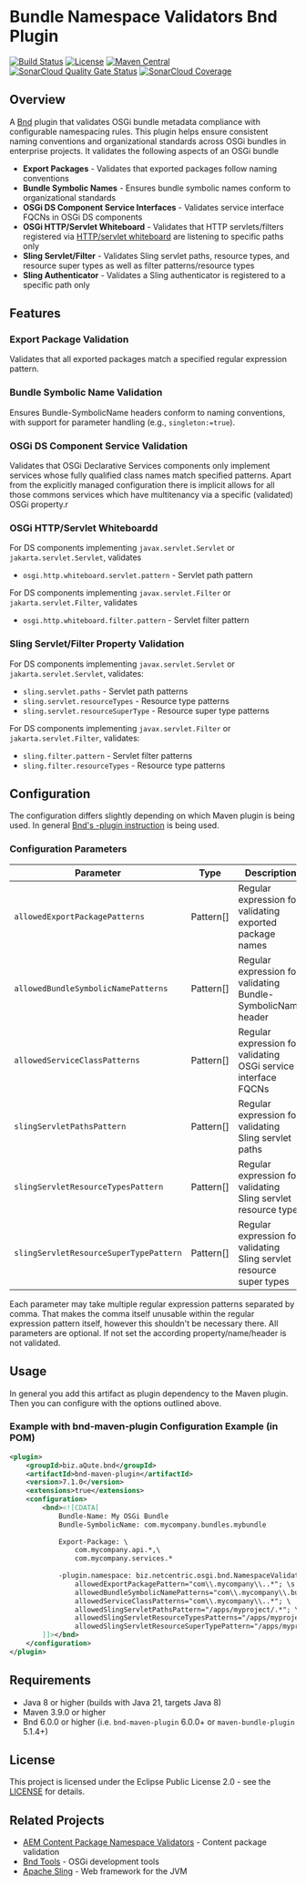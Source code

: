 # Bundle Namespace Validators Bnd Plugin

[![Build Status](https://img.shields.io/github/actions/workflow/status/Netcentric/bundle-namespace-validators/maven.yml?branch=main)](https://github.com/Netcentric/bundle-namespace-validators/actions)
[![License](https://img.shields.io/badge/License-EPL%202.0-red.svg)](https://opensource.org/licenses/EPL-2.0)
[![Maven Central](https://img.shields.io/maven-central/v/biz.netcentric.osgi.bnd/bundle-namespace-validators)](https://central.sonatype.com/artifact/biz.netcentric.osgi.bnd/bundle-namespace-validators)
[![SonarCloud Quality Gate Status](https://sonarcloud.io/api/project_badges/measure?project=Netcentric_bundle-namespace-validators&metric=alert_status)](https://sonarcloud.io/summary/new_code?id=Netcentric_bundle-namespace-validators)
[![SonarCloud Coverage](https://sonarcloud.io/api/project_badges/measure?project=Netcentric_bundle-namespace-validators&metric=coverage)](https://sonarcloud.io/summary/new_code?id=Netcentric_bundle-namespace-validators)


## Overview

A [Bnd](https://bnd.bndtools.org/) plugin that validates OSGi bundle metadata compliance with configurable namespacing rules. This plugin helps ensure consistent naming conventions and organizational standards across OSGi bundles in enterprise projects. It validates the following aspects of an OSGi bundle

- **Export Packages** - Validates that exported packages follow naming conventions
- **Bundle Symbolic Names** - Ensures bundle symbolic names conform to organizational standards
- **OSGi DS Component Service Interfaces** - Validates service interface FQCNs in OSGi DS components
- **OSGi HTTP/Servlet Whiteboard** - Validates that HTTP servlets/filters registered via [HTTP/servlet whiteboard](https://docs.osgi.org/specification/osgi.cmpn/8.1.0/service.servlet.html) are listening to specific paths only
- **Sling Servlet/Filter** - Validates Sling servlet paths, resource types, and resource super types as well as filter patterns/resource types
- **Sling Authenticator** - Validates a Sling authenticator is registered to a specific path only

## Features

### Export Package Validation
Validates that all exported packages match a specified regular expression pattern.

### Bundle Symbolic Name Validation
Ensures Bundle-SymbolicName headers conform to naming conventions, with support for parameter handling (e.g., `singleton:=true`).

### OSGi DS Component Service Validation
Validates that OSGi Declarative Services components only implement services whose fully qualified class names match specified patterns.
Apart from the explicitly managed configuration there is implicit allows for all those commons services which have multitenancy via a specific (validated) OSGi property.r

### OSGi HTTP/Servlet Whiteboardd
For DS components implementing `javax.servlet.Servlet` or `jakarta.servlet.Servlet`, validates

- `osgi.http.whiteboard.servlet.pattern` - Servlet path pattern


For DS components implementing `javax.servlet.Filter` or `jakarta.servlet.Filter`, validates

- `osgi.http.whiteboard.filter.pattern` - Servlet filter pattern

### Sling Servlet/Filter Property Validation
For DS components implementing `javax.servlet.Servlet` or `jakarta.servlet.Servlet`, validates:
- `sling.servlet.paths` - Servlet path patterns
- `sling.servlet.resourceTypes` - Resource type patterns  
- `sling.servlet.resourceSuperType` - Resource super type patterns

For DS components implementing `javax.servlet.Filter` or `jakarta.servlet.Filter`, validates:
- `sling.filter.pattern` - Servlet filter patterns
- `sling.filter.resourceTypes` - Resource type patterns  



## Configuration

The configuration differs slightly depending on which Maven plugin is being used.
In general [Bnd's -plugin instruction](https://bnd.bndtools.org/instructions/plugin.html) is being used.

### Configuration Parameters

Parameter | Type | Description 
----------|------|-------------
`allowedExportPackagePatterns` | Pattern[] | Regular expression for validating exported package names
`allowedBundleSymbolicNamePatterns` | Pattern[] | Regular expression for validating Bundle-SymbolicName header
`allowedServiceClassPatterns` | Pattern[] | Regular expression for validating OSGi service interface FQCNs
`slingServletPathsPattern` | Pattern[] | Regular expression for validating Sling servlet paths
`slingServletResourceTypesPattern` | Pattern[] | Regular expression for validating Sling servlet resource types
`slingServletResourceSuperTypePattern` | Pattern[] | Regular expression for validating Sling servlet resource super types

Each parameter may take multiple regular expression patterns separated by comma. That makes the comma itself unusable within the regular expression pattern itself, however this shouldn't be necessary there.
All parameters are optional. If not set the according property/name/header is not validated.

## Usage

In general you add this artifact as plugin dependency to the Maven plugin. Then you can configure with the options outlined above.

### Example with bnd-maven-plugin Configuration Example (in POM)

```xml
<plugin>
    <groupId>biz.aQute.bnd</groupId>
    <artifactId>bnd-maven-plugin</artifactId>
    <version>7.1.0</version>
    <extensions>true</extensions>
    <configuration>
        <bnd><![CDATA[
            Bundle-Name: My OSGi Bundle
            Bundle-SymbolicName: com.mycompany.bundles.mybundle
            
            Export-Package: \
                com.mycompany.api.*,\
                com.mycompany.services.*
            
            -plugin.namespace: biz.netcentric.osgi.bnd.NamespaceValidatorsPlugin; \
                allowedExportPackagePattern="com\\.mycompany\\..*"; \s
                allowedBundleSymbolicNamePatterns="com\\.mycompany\\.bundles\\..*"; \
                allowedServiceClassPatterns="com\\.mycompany\\..*"; \
                allowedSlingServletPathsPattern="/apps/myproject/.*"; \
                allowedSlingServletResourceTypesPatterns="/apps/myproject/.*"; \
                allowedSlingServletResourceSuperTypePattern="/apps/myproject/.*";
        ]]></bnd>
    </configuration>
</plugin>
```

## Requirements

- Java 8 or higher (builds with Java 21, targets Java 8)
- Maven 3.9.0 or higher
- Bnd 6.0.0 or higher (i.e. `bnd-maven-plugin` 6.0.0+ or `maven-bundle-plugin` 5.1.4+)

## License

This project is licensed under the Eclipse Public License 2.0 - see the [LICENSE](https://www.eclipse.org/legal/epl-2.0/) for details.

## Related Projects

- [AEM Content Package Namespace Validators](https://github.com/Netcentric/aem-content-package-namespace-validators) - Content package validation
- [Bnd Tools](https://bnd.bndtools.org/) - OSGi development tools
- [Apache Sling](https://sling.apache.org/) - Web framework for the JVM



